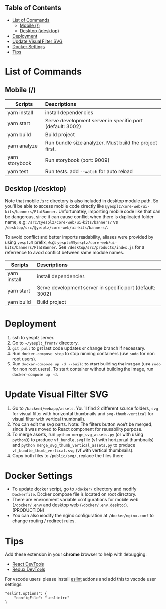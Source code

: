 ## Table of Contents
- [List of Commands](#list-of-commands)
  - [Mobile (/)](#mobile)
  - [Desktop (/desktop)](#desktop-desktop)
- [Deployment](#deployment)
- [Update Visual Filter SVG](#update-visual-filter-svg)
- [Docker Settings](#docker-settings)
- [Tips](#tips)

# List of Commands
## Mobile (/)

| Scripts                | Descriptions           |
| ------------------     |:-----------------------|
| yarn install           | install dependencies |
| yarn start             | Serve development server in specific port (default: 3002) |
| yarn build             | Build project |
| yarn analyze           | Run bundle size analyzer. Must build the project first. |
| yarn storybook         | Run storybook (port: 9009) |
| yarn test              | Run tests. add `--watch` for auto reload |

## Desktop (/desktop)

Note that mobile `/src` directory is also included in desktop module path. So you'll be able to access mobile code directly like `@yesplz/core-web/ui-kits/banners/FlatBanner`. Unfortunately, importing mobile code like that can be dangerous, since it can cause conflict when there is duplicated folder name, e.g: `/src/@yesplz/core-web/ui-kits/banners/` vs `/desktop/src/@yesplz/core-web/ui-kits/banners/`.

To avoid conflict and better imports readability, aliases were provided by using `yesplz@` prefix, e.g: `yesplz@@yesplz/core-web/ui-kits/banners/FlatBanner`. See `/desktop/src/products/index.js` for a referrence to avoid conflict between same module names.

| Scripts                | Descriptions           |
| ------------------     |:-----------------------|
| yarn install           | install dependencies |
| yarn start             | Serve development server in specific port (default: 3002) |
| yarn build             | Build project |


# Deployment
1. ssh to yesplz server.
2. Go to `~/yesplz_front/` directory.
3. `git pull` to get last code updates or change branch if necessary.
4. Run `docker-compose stop` to stop running containers (use `sudo` for non root users).
5. Run `docker-compose up -d --build` to start building the images (use `sudo` for non root users). To start container without building the image, run `docker-compose up -d`.

# Update Visual Filter SVG
1. Go to `/backend/webapp/assets`. You’ll find 2 different source folders, `svg` for visual filter with horizontal thumbnails and `svg-thumb-vertical` for visual filter with vertical thumbnails.
2. You can edit the svg parts. Note: The filters button won’t be merged, since it was moved to React component for reusability purpose.
3. To merge assets, run `python merge_svg_assets.py` (or with using `python3`) to produce `vf_bundle.svg` file (vf with horizontal thumbnails) and `python merge_svg_thumb_vertical_assets.py` to produce `vf_bundle_thumb_vertical.svg` (vf with vertical thumbnails).
4. Copy both files to `/public/svg/`, replace the files there.

# Docker Settings
- To update docker script, go to `/docker/` directory and modify `Dockerfile`. Docker compose file is located on root directory.
- There are environment variable configurations for mobile web (`/docker/.env`) and desktop web (`/docker/.env.desktop`). (PRODUCTION)
- You can also modify the nginx configuration at `/docker/nginx.conf` to change routing / redirect rules.

# Tips
Add these extension in your **chrome** browser to help with debugging:
- [React DevTools](https://chrome.google.com/webstore/detail/react-developer-tools/fmkadmapgofadopljbjfkapdkoienihi?hl=en)
- [Redux DevTools](https://chrome.google.com/webstore/detail/redux-devtools/lmhkpmbekcpmknklioeibfkpmmfibljd?hl=en)

For vscode users, please install [eslint](https://marketplace.visualstudio.com/items?itemName=dbaeumer.vscode-eslint) addons and add this to vscode user settings:
```
"eslint.options": {
    "configFile": ".eslintrc"
}
```
